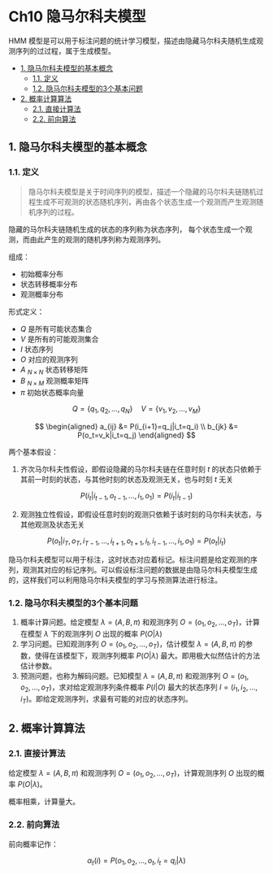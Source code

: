 # Ch10 隐马尔科夫模型

HMM 模型是可以用于标注问题的统计学习模型，描述由隐藏马尔科夫随机生成观测序列的过过程，属于生成模型。

<!-- TOC -->

- [1. 隐马尔科夫模型的基本概念](#1-隐马尔科夫模型的基本概念)
    - [1.1. 定义](#11-定义)
    - [1.2. 隐马尔科夫模型的3个基本问题](#12-隐马尔科夫模型的3个基本问题)
- [2. 概率计算算法](#2-概率计算算法)
    - [2.1. 直接计算法](#21-直接计算法)
    - [2.2. 前向算法](#22-前向算法)

<!-- /TOC -->

## 1. 隐马尔科夫模型的基本概念

### 1.1. 定义

> 隐马尔科夫模型是关于时间序列的模型，描述一个隐藏的马尔科夫链随机过程生成不可观测的状态随机序列，再由各个状态生成一个观测而产生观测随机序列的过程。

隐藏的马尔科夫链随机生成的状态的序列称为状态序列，
每个状态生成一个观测，而由此产生的观测的随机序列称为观测序列。

组成：
- 初始概率分布
- 状态转移概率分布
- 观测概率分布

形式定义：

- $Q$ 是所有可能状态集合
- $V$ 是所有的可能观测集合
- $I$ 状态序列
- $O$ 对应的观测序列
- $A$ $_{N\times N}$ 状态转移矩阵
- $B$ $_{N\times M}$ 观测概率矩阵
- $\pi$ 初始状态概率向量

$$
Q = \{q_1,q_2,\dots,q_N\} \quad V = \{v_1, v_2,\dots,v_M\}
$$

$$
\begin{aligned}
a_{ij} &= P(i_{i+1}=q_j|i_t=q_i) \\
b_{jk} &= P(o_t=v_k|i_t=q_j)
\end{aligned}
$$

两个基本假设：

1. 齐次马尔科夫性假设，即假设隐藏的马尔科夫链在任意时刻 $t$ 的状态只依赖于其前一时刻的状态，与其他时刻的状态及观测无关，也与时刻 $t$ 无关

$$
P(i_t|i_{t-1},o_{t-1},\dots,i_1,o_1) = P(i_t|i_{t-1})
$$

2. 观测独立性假设，即假设任意时刻的观测只依赖于该时刻的马尔科夫状态，与其他观测及状态无关

$$
P(o_t|i_T,o_T,i_{T-1},\dots,i_{t+1},o_{t+1},i_t,i_{t-1},\dots,i_1,o_1) = P(o_t|i_t)
$$

隐马尔科夫模型可以用于标注，这时状态对应着标记。标注问题是给定观测的序列，观测其对应的标记序列。可以假设标注问题的数据是由隐马尔科夫模型生成的，这样我们可以利用隐马尔科夫模型的学习与预测算法进行标注。


### 1.2. 隐马尔科夫模型的3个基本问题


1. 概率计算问题。给定模型 $\lambda=(A,B,\pi)$ 和观测序列 $O=(o_1,o_2,\dots,o_T)$，计算在模型 $\lambda$ 下的观测序列 $O$ 出现的概率 $P(O|\lambda)$
2. 学习问题。已知观测序列 $O=(o_1,o_2,\dots,o_T)$，估计模型 $\lambda=(A,B,\pi)$ 的参数，使得在该模型下，观测序列概率 $P(O|\lambda)$ 最大。即用极大似然估计的方法估计参数。
3. 预测问题，也称为解码问题。已知模型 $\lambda=(A,B,\pi)$ 和观测序列 $O=(o_1,o_2,\dots,o_T)$，求对给定观测序列条件概率 $P(I|O)$ 最大的状态序列 $I=(i_1,i_2,\dots,i_T)$。即给定观测序列，求最有可能的对应的状态序列。


## 2. 概率计算算法

### 2.1. 直接计算法

给定模型 $\lambda=(A,B,\pi)$ 和观测序列 $O=(o_1,o_2,\dots,o_T)$，计算观测序列 $O$ 出现的概率 $P(O|\lambda)$。

概率相乘，计算量大。

### 2.2. 前向算法

前向概率记作：

$$
\alpha_t(i) = P(o_1,o_2,\dots,o_t,i_t=q_i|\lambda)
$$
